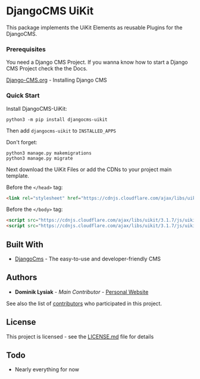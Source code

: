 # DjangoCMS UiKit

This package implements the UiKit Elements as reusable Plugins for the DjangoCMS. 

### Prerequisites

You need a Django CMS Project. 
If you wanna know how to start a Django CMS Project check the the Docs.

[Django-CMS.org](http://docs.django-cms.org/en/release-3.4.x/introduction/install.html) - Installing Django CMS

### Quick Start
Install DjangoCMS-UiKit:

    python3 -m pip install djangocms-uikit
   
Then add ``djangocms-uikit`` to ``INSTALLED_APPS``

Don't forget:

    python3 manage.py makemigrations
    python3 manage.py migrate
    

Next download the UiKit Files or add the CDNs to your project main template.

Before the ``</head>`` tag:
```html
<link rel="stylesheet" href="https://cdnjs.cloudflare.com/ajax/libs/uikit/3.1.7/css/uikit.min.css">
```

Before the ``</body>`` tag:
```html
<script src="https://cdnjs.cloudflare.com/ajax/libs/uikit/3.1.7/js/uikit.min.js" type="text/javascript"></script>
<script src="https://cdnjs.cloudflare.com/ajax/libs/uikit/3.1.7/js/uikit-icons.min.js" type="text/javascript"></script>
```

## Built With

* [DjangoCms](https://github.com/divio/django-cms) - The easy-to-use and developer-friendly CMS

## Authors

* **Dominik Lysiak** - *Main Contributor* - [Personal Website](https://dominiklysiak.de)

See also the list of [contributors](https://github.com/domlysi/djangocms-uikit/graphs/contributors) who participated in this project.

## License

This project is licensed - see the [LICENSE.md](LICENSE.md) file for details

## Todo

* Nearly everything for now